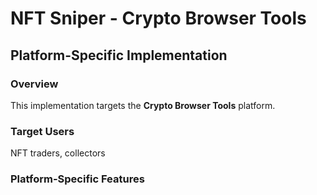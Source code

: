 # NFT Sniper - Crypto Browser Tools

## Platform-Specific Implementation

### Overview
This implementation targets the **Crypto Browser Tools** platform.

### Target Users
NFT traders, collectors

### Platform-Specific Features
